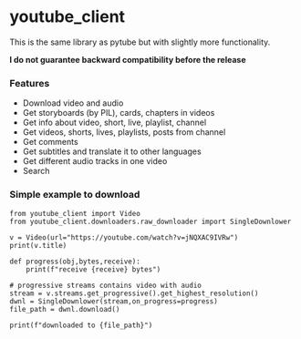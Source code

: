 # youtube_client
This is the same library as pytube but with slightly more functionality.

**I do not guarantee backward compatibility before the release**

### Features
- Download video and audio
- Get storyboards (by PIL), cards, chapters in videos
- Get info about video, short, live, playlist, channel
- Get videos, shorts, lives, playlists, posts from channel
- Get comments
- Get subtitles and translate it to other languages
- Get different audio tracks in one video
- Search

### Simple example to download
```
from youtube_client import Video
from youtube_client.downloaders.raw_downloader import SingleDownlower

v = Video(url="https://youtube.com/watch?v=jNQXAC9IVRw")
print(v.title)

def progress(obj,bytes,receive):
    print(f"receive {receive} bytes")

# progressive streams contains video with audio
stream = v.streams.get_progressive().get_highest_resolution()
dwnl = SingleDownlower(stream,on_progress=progress)
file_path = dwnl.download()

print(f"downloaded to {file_path}")
```
